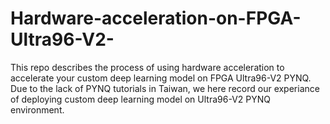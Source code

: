 # Hardware-acceleration-on-FPGA-Ultra96-V2-
This repo describes the process of using hardware acceleration to accelerate your custom deep learning model on FPGA Ultra96-V2 PYNQ.
Due to the lack of PYNQ tutorials in Taiwan, we here record our experiance of deploying custom deep learning model on Ultra96-V2 PYNQ environment. 
